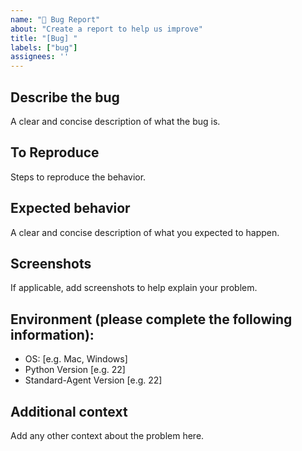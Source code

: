 ```yaml
---
name: "🐛 Bug Report"
about: "Create a report to help us improve"
title: "[Bug] "
labels: ["bug"]
assignees: ''
---
```


## Describe the bug
A clear and concise description of what the bug is.

## To Reproduce
Steps to reproduce the behavior.

## Expected behavior
A clear and concise description of what you expected to happen.

## Screenshots
If applicable, add screenshots to help explain your problem.

## Environment (please complete the following information):
 - OS: [e.g. Mac, Windows]
 - Python Version [e.g. 22]
 - Standard-Agent Version [e.g. 22]

## Additional context
Add any other context about the problem here.
